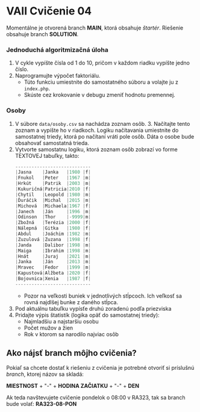 # VAII Cvičenie 04
Momentálne je otvorená branch __MAIN__, ktorá obsahuje _štartér_. Riešenie obsahuje branch  __SOLUTION__.

### Jednoduchá algoritmizačná úloha
1. V cykle vypíšte čísla od 1 do 10, pričom v každom riadku vypíšte jedno číslo.
2. Naprogramujte výpočet faktoriálu.
   * Túto funkciu umiestnite do samostatného súboru a volajte ju z `index.php`.
   * Skúste cez krokovanie v debugu zmeniť hodnotu premennej.

### Osoby

1. V súbore `data/osoby.csv` sa nachádza zoznam osôb.
   3. Načítajte tento zoznam a vypíšte ho v riadkoch. Logiku načítavania umiestnite do samostatnej triedy, ktorá po načítaní vráti pole osôb. Dáta o osobe bude obsahovať samostatná trieda.
4. Vytvorte samostatnu logiku, ktorá zoznam osôb zobrazí vo forme TEXTOVEJ tabuľky, takto:
      ```php
      ----------------------------
      |Jasna    |Janka   |1980 |f|
      |Fnukol   |Peter   |1967 |m|
      |Hrkút    |Patrik  |2003 |m|
      |Kukuričná|Patricia|2010 |f|
      |Chytil   |Leopold |1980 |m|
      |Ďuráčik  |Michal  |2015 |m|
      |Michová  |Michaela|1967 |f|
      |Janech   |Ján     |1996 |m|
      |Odinson  |Thor    |-9999|m|
      |Zbožná   |Terézia |2000 |f|
      |Nálepná  |Gitka   |1980 |f|
      |Abdul    |Joáchim |1982 |m|
      |Zuzulová |Zuzana  |1998 |f|
      |Janda    |Dalibor |1998 |m|
      |Maiga    |Ibrahim |1998 |m|
      |Hnát     |Juraj   |2021 |m|
      |Janka    |Ján     |2013 |m|
      |Mravec   |Fedor   |1999 |m|
      |Kapustová|Alžbeta |2020 |f|
      |Bojovnica|Xenia   |1987 |f|
      ----------------------------
      ```
   * Pozor na veľkosti buniek v jednotlivých stĺpcoch. Ich veľkosť sa rovná najdlšej bunke z daného stĺpca.
5. Pod aktuálnu tabuľku vypísťe druhú zoradenú podľa priezviska
8. Pridajte výpis štatistík (logika opäť do samostatnej triedy):
   * Najmladšiu a najstaršiu osobu
   * Počet mužov a žien 
   * Rok v ktorom sa narodilo najviac osôb



## Ako nájsť branch môjho cvičenia?
Pokiaľ sa chcete dostať k riešeniu z cvičenia je potrebné otvoriť si príslušnú _branch_, ktorej názov sa skladá:

__MIESTNOST__ + "-" + __HODINA ZAČIATKU__ + "-" + __DEN__

Ak teda navštevujete cvičenie pondelok o 08:00 v RA323, tak sa branch bude volať: __RA323-08-PON__
